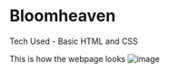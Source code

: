 # Bloomheaven
Tech Used - Basic HTML and CSS

This is how the webpage looks
![image](https://github.com/user-attachments/assets/fd9c953e-8ec4-4e06-b102-88c02ee951ef)
